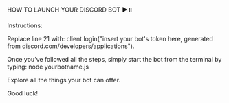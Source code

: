 HOW TO LAUNCH YOUR DISCORD BOT ▶️⏸️

Instructions:

Replace line 21 with:
client.login("insert your bot's token here, generated from discord.com/developers/applications").

Once you’ve followed all the steps, simply start the bot from the terminal by typing:
node yourbotname.js

Explore all the things your bot can offer.

Good luck!
